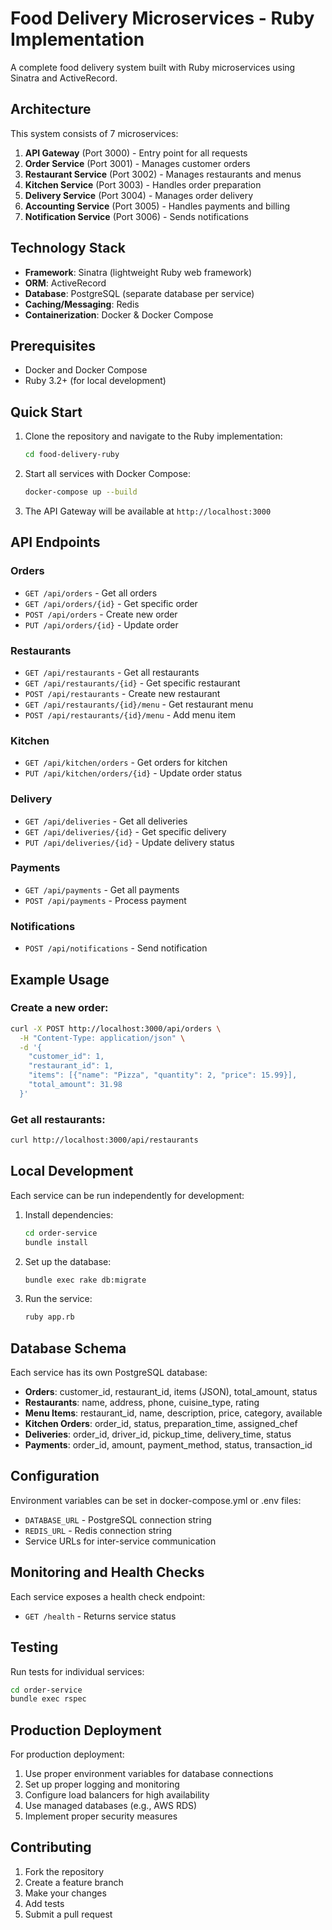 # Food Delivery Microservices - Ruby Implementation

A complete food delivery system built with Ruby microservices using Sinatra and ActiveRecord.

## Architecture

This system consists of 7 microservices:

1. **API Gateway** (Port 3000) - Entry point for all requests
2. **Order Service** (Port 3001) - Manages customer orders
3. **Restaurant Service** (Port 3002) - Manages restaurants and menus
4. **Kitchen Service** (Port 3003) - Handles order preparation
5. **Delivery Service** (Port 3004) - Manages order delivery
6. **Accounting Service** (Port 3005) - Handles payments and billing
7. **Notification Service** (Port 3006) - Sends notifications

## Technology Stack

- **Framework**: Sinatra (lightweight Ruby web framework)
- **ORM**: ActiveRecord
- **Database**: PostgreSQL (separate database per service)
- **Caching/Messaging**: Redis
- **Containerization**: Docker & Docker Compose

## Prerequisites

- Docker and Docker Compose
- Ruby 3.2+ (for local development)

## Quick Start

1. Clone the repository and navigate to the Ruby implementation:
   ```bash
   cd food-delivery-ruby
   ```

2. Start all services with Docker Compose:
   ```bash
   docker-compose up --build
   ```

3. The API Gateway will be available at `http://localhost:3000`

## API Endpoints

### Orders
- `GET /api/orders` - Get all orders
- `GET /api/orders/{id}` - Get specific order
- `POST /api/orders` - Create new order
- `PUT /api/orders/{id}` - Update order

### Restaurants
- `GET /api/restaurants` - Get all restaurants
- `GET /api/restaurants/{id}` - Get specific restaurant
- `POST /api/restaurants` - Create new restaurant
- `GET /api/restaurants/{id}/menu` - Get restaurant menu
- `POST /api/restaurants/{id}/menu` - Add menu item

### Kitchen
- `GET /api/kitchen/orders` - Get orders for kitchen
- `PUT /api/kitchen/orders/{id}` - Update order status

### Delivery
- `GET /api/deliveries` - Get all deliveries
- `GET /api/deliveries/{id}` - Get specific delivery
- `PUT /api/deliveries/{id}` - Update delivery status

### Payments
- `GET /api/payments` - Get all payments
- `POST /api/payments` - Process payment

### Notifications
- `POST /api/notifications` - Send notification

## Example Usage

### Create a new order:
```bash
curl -X POST http://localhost:3000/api/orders \
  -H "Content-Type: application/json" \
  -d '{
    "customer_id": 1,
    "restaurant_id": 1,
    "items": [{"name": "Pizza", "quantity": 2, "price": 15.99}],
    "total_amount": 31.98
  }'
```

### Get all restaurants:
```bash
curl http://localhost:3000/api/restaurants
```

## Local Development

Each service can be run independently for development:

1. Install dependencies:
   ```bash
   cd order-service
   bundle install
   ```

2. Set up the database:
   ```bash
   bundle exec rake db:migrate
   ```

3. Run the service:
   ```bash
   ruby app.rb
   ```

## Database Schema

Each service has its own PostgreSQL database:

- **Orders**: customer_id, restaurant_id, items (JSON), total_amount, status
- **Restaurants**: name, address, phone, cuisine_type, rating
- **Menu Items**: restaurant_id, name, description, price, category, available
- **Kitchen Orders**: order_id, status, preparation_time, assigned_chef
- **Deliveries**: order_id, driver_id, pickup_time, delivery_time, status
- **Payments**: order_id, amount, payment_method, status, transaction_id

## Configuration

Environment variables can be set in docker-compose.yml or .env files:

- `DATABASE_URL` - PostgreSQL connection string
- `REDIS_URL` - Redis connection string
- Service URLs for inter-service communication

## Monitoring and Health Checks

Each service exposes a health check endpoint:
- `GET /health` - Returns service status

## Testing

Run tests for individual services:
```bash
cd order-service
bundle exec rspec
```

## Production Deployment

For production deployment:

1. Use proper environment variables for database connections
2. Set up proper logging and monitoring
3. Configure load balancers for high availability
4. Use managed databases (e.g., AWS RDS)
5. Implement proper security measures

## Contributing

1. Fork the repository
2. Create a feature branch
3. Make your changes
4. Add tests
5. Submit a pull request